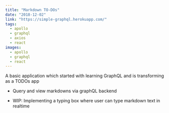 ```yaml
---
title: "Markdown TO-DOs"
date: "2018-12-02"
link: "https://simple-graphql.herokuapp.com/"
tags: 
  - apollo
  - graphql
  - axios
  - react
images:
  - apollo
  - graphql
  - react
---
```


A basic application which started with learning GraphQL and is transforming as a TODOs app

- Query and view markdowns via graphQL backend 

- WIP: Implementing a typing box where user can type markdown text in realtime  